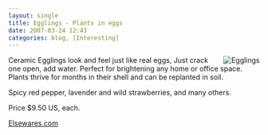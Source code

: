 ```yaml
---
layout: single
title: Egglings - Plants in eggs 
date: 2007-03-24 12:43
categories: blog, [Interesting]
---
```

<a href="/public/uploads/2007/03/egg_001_lg1.jpg" title="Egglings"><img src="/public/uploads/2007/03/egg_001_lg1.thumbnail.jpg" alt="Egglings" align="right" /></a>

Ceramic Egglings look and feel just like real eggs, Just crack one open, add water. Perfect for brightening any home or office space. Plants thrive for months in their shell and can be replanted in soil.

Spicy red pepper, lavender and wild strawberries, and many others.

Price $9.50 US, each.

<a href="http://www.elsewares.com/commerce/Egglings_MPD324.html">Elsewares.com</a>
